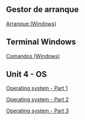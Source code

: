 ## Gestor de arranque
<a href="https://github.com/Rafael2026/operating_systems_in_spanish/blob/main/comandos_b%C3%A1sicos//comandos_gestorArranque.pdf">Arranque (Windows)</a>

## Terminal Windows
<a href = "https://www.profesionalreview.com/2018/11/07/comandos-windows-10">Comandos (Windows)</a>

## Unit 4 - OS
<a href="https://drive.google.com/file/d/1gH2y2SIt1j_dsdeIOGLkzEOqWGVlueCb/view?usp=sharing">Operating system - Part 1</a>

<a href="https://drive.google.com/file/d/18ZUY_HoYefXZkVoqjxim7eN8lnD1_WMc/view?usp=sharing">Operating system - Part 2</a>

<a href="https://drive.google.com/file/d/18ZUY_HoYefXZkVoqjxim7eN8lnD1_WMc/view?usp=sharing">Operating system - Part 3</a>
